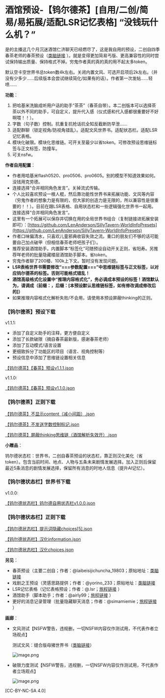 # 酒馆预设-【钨尔德茶】[自用/二创/简易/易拓展/适配LSR记忆表格] “没钱玩什么机？”

是的主播这几个月沉迷酒馆仁济聊天已经燃尽了，这是我自用的预设，二创自四季春茶老师的春茶预设（[类脑链接](https://discord.com/channels/1134557553011998840/1374750516177010719) ）。就是变得更加简易丐版、更高兼容性的同时尝试保持输出质量、保持格式不掉。穷鬼作者真的真的真的用不起太多token。

默认空卡空世界书总token数4k左右。关闭内置文风、可选开启项后2k左右。（并没有少多少……后续版本会尝试继续简化/如果有的话）。作者第一次发帖……轻喷……

**功能**：
1. 把哈基米洗脑成听用户话的助手“茶茶”（春茶自带）。本二创版本可以选择茶茶以外不同的助手，可自定义，提升代入感（仪式感和代入感都很重要好不好啊喂！！）。
2. 字数（句子数）控制。抗重复抗抢话抗全知反截断防早泄……
3. 适配群聊（锁定视角/防视角错乱）。适配文风世界书。适配状态栏。适配LSR记忆表格。
4. 模块化破限。模块化思维链。可开关至最少以省token。可修改预设思维链标签与正文标签，防撞车。
5. 可关nsfw。

**作者自用配置**：

- 作者用哈基米flash0520、pro0506、pro0605。别的模型不知道效果如何。没钱用克劳德。
- 连接选择“合并相同角色发言”。关掉流式传输。
- 个人比较喜欢预设一根人棍，然后靠功能性世界书来拓展功能、文风等内容（穷鬼作者的想象力是有限的，但大家的创造力是无限的，所以兼容性是很重要的！！）。目前在跟LSR表格、自用状态栏和一些逻辑强化世界书一起用。连接选择“合并相同角色发言”。
- 这里有一个拓展可以保存并切换在用的全局世界书组合（复制链接进拓展安装即可）：[https://github.com/LenAnderson/SillyTavern-WorldInfoPresets](https://github.com/LenAnderson/SillyTavern-WorldInfoPresets)
- 作者口味偏清水，只喜欢儿童邪典收容失效之流。重口的朋友们不够的话可能要自己加点破甲（但相信春茶老师吧孩子们）。
- 推荐安装酒馆助手。内置脚本“标签化”可随预设自动开关正则，省阳寿。另推荐咩老师的批量隐藏楼层酒馆助手脚本。省token。
- 穷鬼作者聊了200楼、100k上下文。暂时没有发现问题。
- **LSR表格世界书需要修改“===参数配置===”中思维链标签与正文标签，以对应钨尔德茶的标签。否则可能格式错乱！**
- **酒馆高级格式化设置中“推理内容格式化”，务必调成本预设的标签！酒馆默认为<think>，请调成（前缀：<thinking>，后缀：</thinking>[本预设默认思维链标签，如有修改调成修改后的]）**
- 如果推理内容格式化解析失败/不会用，请使用本预设屏蔽thinking的正则。

### 【钨尔德茶】预设下载

v1.1.1:

- 添加了自定义助手的注释，更方便自定义
- 添加了长款破限（摘自春茶最新版，感谢春茶老师）
- 添加了互动模式/语言设置
- 更细致拆分了功能区的项目（语言、视角控制等）
- 预设信息中添加了思维链设置相关信息

[【钨尔德茶】【春茶】预设v1.1.1.json](%E3%80%90%E9%92%A8%E5%B0%94%E5%BE%B7%E8%8C%B6%E3%80%91%E3%80%90%E6%98%A5%E8%8C%B6%E3%80%91%E9%A2%84%E8%AE%BEv1.1.1.json)

v1.1.0:

[【钨尔德茶】【春茶】预设v1.1.0.json](%E3%80%90%E9%92%A8%E5%B0%94%E5%BE%B7%E8%8C%B6%E3%80%91%E3%80%90%E6%98%A5%E8%8C%B6%E3%80%91%E9%A2%84%E8%AE%BEv1.1.0.json)

### 【钨尔德茶】正则下载

[【钨尔德茶】不显示content（减小间距）.json](%E3%80%90%E9%92%A8%E5%B0%94%E5%BE%B7%E8%8C%B6%E3%80%91%E4%B8%8D%E6%98%BE%E7%A4%BAcontent%EF%BC%88%E5%87%8F%E5%B0%8F%E9%97%B4%E8%B7%9D%EF%BC%89.json)

[【钨尔德茶】不发送字数控制标记.json](%E3%80%90%E9%92%A8%E5%B0%94%E5%BE%B7%E8%8C%B6%E3%80%91%E4%B8%8D%E5%8F%91%E9%80%81%E5%AD%97%E6%95%B0%E6%8E%A7%E5%88%B6%E6%A0%87%E8%AE%B0.json)

[【钨尔德茶】屏蔽thinking思维链（酒馆解析失效开）.json](%E3%80%90%E9%92%A8%E5%B0%94%E5%BE%B7%E8%8C%B6%E3%80%91%E5%B1%8F%E8%94%BDthinking%E6%80%9D%E7%BB%B4%E9%93%BE%EF%BC%88%E9%85%92%E9%A6%86%E8%A7%A3%E6%9E%90%E5%A4%B1%E6%95%88%E5%BC%80%EF%BC%89.json)

**小赠品**：

钨尔德状态栏：世界书，二创自春茶预设的状态栏，靠正则汉化美化（省token）。包含当前时间、地点、人物与五条未来剧情发展选择。加入正则后保留最近5条消息的剧情发展选择，保留所有消息的时地人信息（提升AI记忆）。

### 【钨尔德状态栏】世界书下载

v1.0.0:

[【钨尔德状态栏】钨尔德自用状态栏v1.0.0.json](%E3%80%90%E9%92%A8%E5%B0%94%E5%BE%B7%E7%8A%B6%E6%80%81%E6%A0%8F%E3%80%91%E9%92%A8%E5%B0%94%E5%BE%B7%E8%87%AA%E7%94%A8%E7%8A%B6%E6%80%81%E6%A0%8Fv1.0.0.json)

### 【钨尔德状态栏】正则下载

[【钨尔德状态栏】提示词隐藏choices[5].json](%E3%80%90%E9%92%A8%E5%B0%94%E5%BE%B7%E7%8A%B6%E6%80%81%E6%A0%8F%E3%80%91%E6%8F%90%E7%A4%BA%E8%AF%8D%E9%9A%90%E8%97%8Fchoices5.json)

[【钨尔德状态栏】汉化information.json](%E3%80%90%E9%92%A8%E5%B0%94%E5%BE%B7%E7%8A%B6%E6%80%81%E6%A0%8F%E3%80%91%E6%B1%89%E5%8C%96information.json)

[【钨尔德状态栏】汉化choices.json](%E3%80%90%E9%92%A8%E5%B0%94%E5%BE%B7%E7%8A%B6%E6%80%81%E6%A0%8F%E3%80%91%E6%B1%89%E5%8C%96choices.json)

**另见**：

- 春茶预设（主要二创自；作者：@laibeisijichuncha_19803；原帖地址：[类脑链接](https://discord.com/channels/1134557553011998840/1374750516177010719%EF%BC%89)
- 戏剧之王预设（灵感思路提供；作者：@yorino_233；原帖地址：[类脑链接](https://discord.com/channels/1134557553011998840/1355588349196243145%EF%BC%89)
- LSR记忆表格（记忆表格预设；作者：@.lsr；[旅程链接](https://discord.com/channels/1291925535324110879/1361647748738322432) ）
- 酒馆助手（脚本助手；作者：@airly99；[旅程链接](https://discord.com/channels/1291925535324110879/1363482767421341868) ）
- 更好的消息记录管理（批量隐藏聊天消息；作者：@simamiemie；[旅程链接](https://discord.com/channels/1291925535324110879/1370465356828901506) ）

**画廊**：

- 文风测试【NSFW警告，违规删，一切NSFW内容仅作测试用，不代表作者立场观点】
    
    测试文风：缝合版母猪世界书（[类脑链接](https://discord.com/channels/1134557553011998840/1290919934964142090)）
    
    ![image.png](image.png)
    
- 破限力度测试【NSFW警告，违规删，一切NSFW内容仅作测试用，不代表作者立场观点】
    
    ![image.png](image%201.png)
    

[CC-BY-NC-SA 4.0]